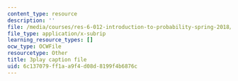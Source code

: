 ```yaml
---
content_type: resource
description: ''
file: /media/courses/res-6-012-introduction-to-probability-spring-2018/6c137079ff1aa9f4d08d8199f4b6876c_BlO3xyeaZME.srt
file_type: application/x-subrip
learning_resource_types: []
ocw_type: OCWFile
resourcetype: Other
title: 3play caption file
uid: 6c137079-ff1a-a9f4-d08d-8199f4b6876c
---
```

